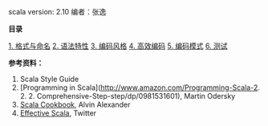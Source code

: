 scala version: 2.10  编者：张逸

**目录**

[1. 格式与命名](https://github.com/agiledon/scala_coding_convention/blob/master/format_and_naming.md)
[2. 语法特性](https://github.com/agiledon/scala_coding_convention/blob/master/syntax.md)
[3. 编码风格](https://github.com/agiledon/scala_coding_convention/blob/master/coding_style.md)
[4. 高效编码](https://github.com/agiledon/scala_coding_convention/blob/master/effective_coding.md)
[5. 编码模式](https://github.com/agiledon/scala_coding_convention/blob/master/coding_patterns.md)
[6. 测试](https://github.com/agiledon/scala_coding_convention/blob/master/test_for_scala.md)



**参考资料：**

1. Scala Style Guide
2. [Programming in Scala](http://www.amazon.com/Programming-Scala-2. 2. 2. Comprehensive-Step-step/dp/0981531601), Martin Odersky
3. [Scala Cookbook](http://www.amazon.com/Scala-Cookbook-Alvin-Alexander/dp/1449339611), Alvin Alexander
4. [Effective Scala](http://twitter.github.io/effectivescala/index.html), Twitter

